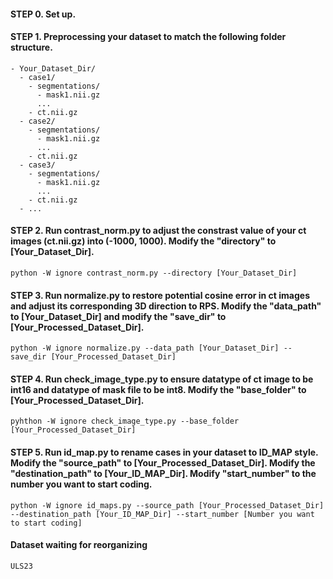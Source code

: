 #### STEP 0. Set up.



#### STEP 1. Preprocessing your dataset to match the following folder structure.
```
- Your_Dataset_Dir/
  - case1/
    - segmentations/
      - mask1.nii.gz
      ...
    - ct.nii.gz
  - case2/
    - segmentations/
      - mask1.nii.gz
      ...
    - ct.nii.gz
  - case3/
    - segmentations/
      - mask1.nii.gz
      ...
    - ct.nii.gz
  - ...
```

#### STEP 2. Run contrast_norm.py to adjust the constrast value of your ct images (ct.nii.gz) into (-1000, 1000). Modify the "directory" to [Your_Dataset_Dir].
```
python -W ignore contrast_norm.py --directory [Your_Dataset_Dir]
```
#### STEP 3. Run normalize.py to restore potential cosine error in ct images and adjust its corresponding 3D direction to RPS. Modify the "data_path" to [Your_Dataset_Dir] and modify the "save_dir" to [Your_Processed_Dataset_Dir].
```
python -W ignore normalize.py --data_path [Your_Dataset_Dir] --save_dir [Your_Processed_Dataset_Dir]
```

#### STEP 4. Run check_image_type.py to ensure datatype of ct image to be int16 and datatype of mask file to be int8. Modify the "base_folder" to [Your_Processed_Dataset_Dir].
```
pyhthon -W ignore check_image_type.py --base_folder [Your_Processed_Dataset_Dir]
```

#### STEP 5. Run id_map.py to rename cases in your dataset to ID_MAP style. Modify the "source_path" to [Your_Processed_Dataset_Dir]. Modify the "destination_path" to [Your_ID_MAP_Dir]. Modify "start_number" to the number you want to start coding.
```
python -W ignore id_maps.py --source_path [Your_Processed_Dataset_Dir] --destination_path [Your_ID_MAP_Dir] --start_number [Number you want to start coding]
```

#### Dataset waiting for reorganizing
```bash
ULS23
```
